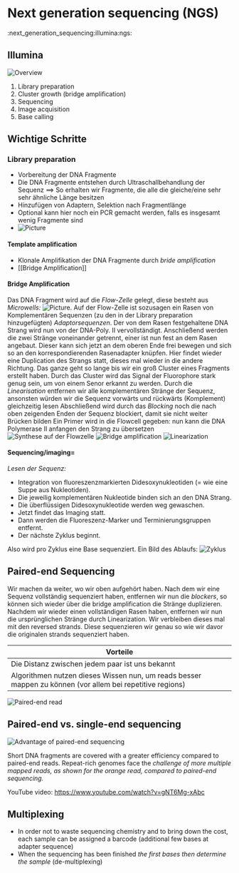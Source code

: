 # Next generation sequencing (NGS)
:next_generation_sequencing:illumina:ngs:

## Illumina
![Overview](/home/malte/01_Documents/vimwiki/Assets/Bioinformatik/Illumina_1.png)
1. Library preparation
2. Cluster growth (bridge amplification)
3. Sequencing
4. Image acquisition
5. Base calling


## Wichtige Schritte
### Library preparation
- Vorbereitung der DNA Fragmente
- Die DNA Fragmente entstehen durch Ultraschallbehandlung der Sequenz $\implies$ So erhalten wir Fragmente, 
  die alle die gleiche/eine sehr sehr ähnliche Länge besitzen
- Hinzufügen von Adaptern, Selektion nach Fragmentlänge
- Optional kann hier noch ein PCR gemacht werden, falls es insgesamt wenig Fragmente sind
- ![Picture](/home/malte/01_Documents/vimwiki/Assets/Bio/LibraryPrep.png)

#### Template amplification
- Klonale Amplifikation der DNA Fragmente durch *bride amplification*
- [[Bridge Amplification]]

#### Bridge Amplification
Das DNA Fragment wird auf die *Flow-Zelle* gelegt, diese besteht aus *Microwells:* ![Picture](/home/malte/01_Documents/vimwiki/Assets/Bio/BridgeAmp.png). 
Auf der Flow-Zelle ist sozusagen ein Rasen von Komplementären Sequenzen (zu den in der Library preparation hinzugefügten)
*Adaptorsequenzen*. Der von dem Rasen festgehaltene DNA Strang wird nun von der DNA-Poly. II vervollständigt.
Anschließend werden die zwei Stränge voneinander getrennt, einer ist nun fest an dem Rasen angebaut. 
Dieser kann sich jetzt an dem oberen Ende frei bewegen und sich so an den korrespondierenden Rasenadapter knüpfen. 
Hier findet wieder eine Duplication des Strangs statt, dieses mal wieder in die andere Richtung. 
Das ganze geht so lange bis wir ein groß Cluster eines Fragments erstellt haben. 
Durch das Cluster wird das Signal der Fluorophore stark genug sein, um von einem Senor erkannt zu werden.
Durch die _Linearisation_ entfernen wir alle komplementären Stränge der Sequenz, ansonsten würden wir die Sequenz 
vorwärts und rückwärts (Komplement) gleichzeitig lesen
Abschließend wird durch das _Blocking_ noch die nach oben zeigenden Enden der Sequenz blockiert, 
damit sie nicht weiter Brücken bilden 
Ein Primer wird in die Flowcell gegeben: nun kann die DNA Polymerase II anfangen den Strang zu übersetzen
![Synthese auf der Flowzelle](/home/malte/01_Documents/vimwiki/Assets/Bioinformatik/Illumina_2.png)
![Bridge amplification](/home/malte/01_Documents/vimwiki/Assets/Bioinformatik/Illumina_3.png)
![Linearization](/home/malte/01_Documents/vimwiki/Assets/Bioinformatik/Illumina_4.png)
	
#### Sequencing/imaging=
*Lesen der Sequenz:*
- Integration von fluoreszenzmarkierten Didesoxynukleotiden (= wie eine Suppe aus Nukleotiden).
- Die jeweilig komplementären Nukleotide binden sich an den DNA Strang.
- Die überflüssigen Didesoxynukleotide werden weg gewaschen.
- Jetzt findet das Imaging statt.
- Dann werden die Fluoreszenz-Marker und Terminierungsgruppen entfernt.
- Der nächste Zyklus beginnt.

Also wird pro Zyklus eine Base sequenziert. Ein Bild des Ablaufs: 
![Zyklus](/home/malte/01_Documents/vimwiki/Assets/Bio/Imaging.png)


## Paired-end Sequencing
Wir machen da weiter, wo wir oben aufgehört haben. Nach dem wir eine Sequenz vollständig sequenziert haben, entfernen wir nun die 
_blockers_, so können sich wieder über die bridge amplification die Stränge duplizieren. 
Nachdem wir wieder einen vollständigen Rasen haben, entfernen wir nun die ursprünglichen Stränge durch Linearization. 
Wir verbleiben dieses mal mit den reversed strands. Diese sequenzieren wir genau so wie wir davor die originalen strands 
sequenziert haben.

| Vorteile                                                                                                  |
|-----------------------------------------------------------------------------------------------------------|
| Die Distanz zwischen jedem paar ist uns bekannt                                                           |
| Algorithmen nutzen dieses Wissen nun, um reads besser mappen zu können (vor allem bei repetitive regions) |

![Paired-end read](/home/malte/01_Documents/vimwiki/Assets/Bioinformatik/paired-end-read-1.jpg)

## Paired-end vs. single-end sequencing
![Advantage of paired-end sequencing](/home/malte/01_Documents/vimwiki/Assets/Bioinformatik/paired-end_vs_singleend.png)

Short DNA fragments are covered with a greater efficiency compared to paired-end reads. 
Repeat-rich genomes face the *challenge of more multiple mapped reads, as shown for the orange read, compared to paired-end sequencing.*

YouTube video: https://www.youtube.com/watch?v=gNT6Mg-xAbc

## Multiplexing
- In order not to waste sequencing chemistry and to bring down the cost, each sample can be assigned a barcode 
  (additional few bases at adapter sequence)
- When the sequencing has been finished *the first bases then determine the sample* (de-multiplexing)
